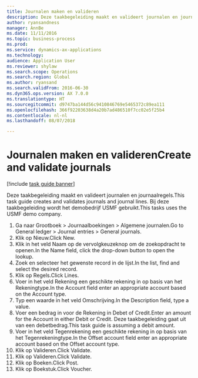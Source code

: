 ```yaml
--- 
title: Journalen maken en valideren
description: Deze taakbegeleiding maakt en valideert journalen en journaalregels.
author: ryansandness
manager: AnnBe
ms.date: 11/11/2016
ms.topic: business-process
ms.prod: 
ms.service: dynamics-ax-applications
ms.technology: 
audience: Application User
ms.reviewer: shylaw
ms.search.scope: Operations
ms.search.region: Global
ms.author: ryansand
ms.search.validFrom: 2016-06-30
ms.dyn365.ops.version: AX 7.0.0
ms.translationtype: HT
ms.sourcegitcommit: d9747ba144d56c9410846769e5465372c89ea111
ms.openlocfilehash: 366f92203638d4a20b7ad486510f7cc02e5f25b4
ms.contentlocale: nl-nl
ms.lasthandoff: 08/07/2018

---
```

# <a name="create-and-validate-journals"></a><span data-ttu-id="60918-103">Journalen maken en valideren</span><span class="sxs-lookup"><span data-stu-id="60918-103">Create and validate journals</span></span>

[!include [task guide banner](../../includes/task-guide-banner.md)]

<span data-ttu-id="60918-104">Deze taakbegeleiding maakt en valideert journalen en journaalregels.</span><span class="sxs-lookup"><span data-stu-id="60918-104">This task guide creates and validates journals and journal lines.</span></span> <span data-ttu-id="60918-105">Bij deze taakbegeleiding wordt het demobedrijf USMF gebruikt.</span><span class="sxs-lookup"><span data-stu-id="60918-105">This tasks uses the USMF demo company.</span></span>  



1. <span data-ttu-id="60918-106">Ga naar Grootboek > Journaalboekingen > Algemene journalen.</span><span class="sxs-lookup"><span data-stu-id="60918-106">Go to General ledger > Journal entries > General journals.</span></span>
2. <span data-ttu-id="60918-107">Klik op Nieuw.</span><span class="sxs-lookup"><span data-stu-id="60918-107">Click New.</span></span>
3. <span data-ttu-id="60918-108">Klik in het veld Naam op de vervolgkeuzeknop om de zoekopdracht te openen.</span><span class="sxs-lookup"><span data-stu-id="60918-108">In the Name field, click the drop-down button to open the lookup.</span></span>
4. <span data-ttu-id="60918-109">Zoek en selecteer het gewenste record in de lijst.</span><span class="sxs-lookup"><span data-stu-id="60918-109">In the list, find and select the desired record.</span></span>
5. <span data-ttu-id="60918-110">Klik op Regels.</span><span class="sxs-lookup"><span data-stu-id="60918-110">Click Lines.</span></span>
6. <span data-ttu-id="60918-111">Voer in het veld Rekening een geschikte rekening in op basis van het Rekeningtype.</span><span class="sxs-lookup"><span data-stu-id="60918-111">In the Account field enter an appropriate account based on the Account type.</span></span>
7. <span data-ttu-id="60918-112">Typ een waarde in het veld Omschrijving.</span><span class="sxs-lookup"><span data-stu-id="60918-112">In the Description field, type a value.</span></span>
8. <span data-ttu-id="60918-113">Voer een bedrag in voor de Rekening in Debet of Credit.</span><span class="sxs-lookup"><span data-stu-id="60918-113">Enter an amount for the Account in either Debit or Credit.</span></span> <span data-ttu-id="60918-114">Deze taakbegeleiding gaat uit van een debetbedrag.</span><span class="sxs-lookup"><span data-stu-id="60918-114">This task guide is assuming a debit amount.</span></span>
9. <span data-ttu-id="60918-115">Voer in het veld Tegenrekening een geschikte rekening in op basis van het Tegenrekeningtype.</span><span class="sxs-lookup"><span data-stu-id="60918-115">In the Offset account field enter an appropriate account based on the Offset account type.</span></span>
10. <span data-ttu-id="60918-116">Klik op Valideren.</span><span class="sxs-lookup"><span data-stu-id="60918-116">Click Validate.</span></span>
11. <span data-ttu-id="60918-117">Klik op Valideren.</span><span class="sxs-lookup"><span data-stu-id="60918-117">Click Validate.</span></span>
12. <span data-ttu-id="60918-118">Klik op Boeken.</span><span class="sxs-lookup"><span data-stu-id="60918-118">Click Post.</span></span>
13. <span data-ttu-id="60918-119">Klik op Boekstuk.</span><span class="sxs-lookup"><span data-stu-id="60918-119">Click Voucher.</span></span>



